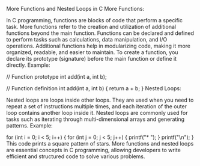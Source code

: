More Functions and Nested Loops in C
More Functions:

In C programming, functions are blocks of code that perform a specific task. More functions refer to the creation and utilization of additional functions beyond the main function.
Functions can be declared and defined to perform tasks such as calculations, data manipulation, and I/O operations.
Additional functions help in modularizing code, making it more organized, readable, and easier to maintain.
To create a function, you declare its prototype (signature) before the main function or define it directly.
Example:

// Function prototype
int add(int a, int b);

// Function definition
int add(int a, int b) {
    return a + b;
}
Nested Loops:

Nested loops are loops inside other loops.
They are used when you need to repeat a set of instructions multiple times, and each iteration of the outer loop contains another loop inside it.
Nested loops are commonly used for tasks such as iterating through multi-dimensional arrays and generating patterns.
Example:

for (int i = 0; i < 5; i++) {
    for (int j = 0; j < 5; j++) {
        printf("* ");
    }
    printf("\n");
}
This code prints a square pattern of stars.
More functions and nested loops are essential concepts in C programming, allowing developers to write efficient and structured code to solve various problems.

